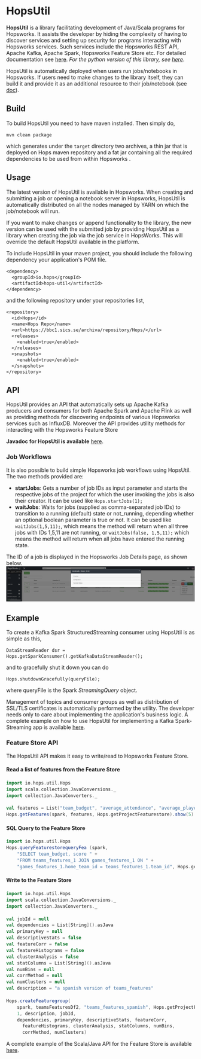 # HopsUtil
**HopsUtil** is a library facilitating development of Java/Scala programs for Hopsworks. It assists the developer by
 hiding the complexity of having to discover services and setting up security for programs interacting with
 Hopsworks services. Such services include the Hopsworks REST API, Apache Kafka, Apache Spark, Hopsworks Feature Store etc. For detailed
 documentation see [here](https://github.com/logicalclocks/hopsworks/). *For the python version of this library, see
 [here](https://github.com/logicalclocks/hops-util-py)*.

HopsUtil is automatically deployed when users run jobs/notebooks in Hopsworks. If users need to make
changes to the library itself, they can build it and provide it as an additional resource to their job/notebook (see
 [doc](https://hops.readthedocs.io/en/latest/user_guide/hopsworks/jupyter.html)).

## Build
To build HopsUtil you need to have maven installed. Then simply do,

```
mvn clean package
```
which generates under the `target` directory two archives, a thin jar that is deployed on Hops maven repository and a
fat jar containing all the required dependencies to be used from within Hopsworks .

## Usage
The latest version of HopsUtil is available in Hopsworks. When creating and submitting a job or opening a notebook server in
Hopsworks, HopsUtil is automatically distributed on all the nodes managed by YARN on which the job/notebook will run.

If you want to make changes or append functionality to the library, the new version can be used with the submitted
job  by providing HopsUtil as a library when creating the job via the job service in HopsWorks. This will override
the  default HopsUtil available in the platform.

To include HopsUtil in your maven project, you should include the following dependency your application's POM file.
```
<dependency>
  <groupId>io.hops</groupId>
  <artifactId>hops-util</artifactId>
</dependency>
```

and the following repository under your repositories list,
```
<repository>
  <id>Hops</id>
  <name>Hops Repo</name>
  <url>https://bbc1.sics.se/archiva/repository/Hops/</url>
  <releases>
    <enabled>true</enabled>
  </releases>
  <snapshots>
    <enabled>true</enabled>
  </snapshots>
</repository>
```

## API
HopsUtil provides an API that automatically sets up Apache Kafka producers and consumers for both Apache Spark and
Apache Flink as well as providing methods for discovering endpoints of various Hopsworks services such as InfluxDB. Moreover the API provides utility methods for interacting with the Hopsworks Feature Store

**Javadoc for HopsUtil is available** [here](http://snurran.sics.se/hops/hops-util-javadoc).

### Job Workflows
It is also possible to build simple Hopsworks job workflows using HopsUtil. The two methods provided are:
* **startJobs**: Gets a number of job IDs as input parameter and starts the respective jobs of the project for which
the user invoking the jobs is also their creator. It can be used like `Hops.startJobs(1);`
* **waitJobs**: Waits for jobs (supplied as comma-separated job IDs) to transition to a running (default) state or
not_running, depending whether an optional boolean parameter is true or not. It can be used like `waitJobs(1,5,11);`,
which means the method will return when all three jobs with IDs 1,5,11 are not running, or `waitJobs(false, 1,5,11);`
 which means the method will return when all jobs have entered the running state.

The ID of a job is displayed in the Hopsworks Job Details page, as shown below.
![Job ID](./src/main/resources/job_id.png)

## Example
To create a Kafka Spark StructuredStreaming consumer using HopsUtil is as simple as this,
```
DataStreamReader dsr = Hops.getSparkConsumer().getKafkaDataStreamReader();
```

and to gracefully shut it down you can do
```
Hops.shutdownGracefully(queryFile);
```
where queryFile is the Spark *StreamingQuery* object.

Management of topics and consumer groups as well as distribution of SSL/TLS certificates is automatically performed
by the utility. The developer needs only to care about implementing the application's business logic. A complete
example on how to use HopsUtil for implementing a Kafka Spark-Streaming app is available
[here](https://github.com/hopshadoop/hops-kafka-examples/blob/master/spark/src/main/java/io/hops/examples/spark/kafka/StructuredStreamingKafka.java).

### Feature Store API

The HopsUtil API makes it easy to write/read to Hopsworks Feature Store.

#### Read a list of features from the Feature Store

``` scala
import io.hops.util.Hops
import scala.collection.JavaConversions._
import collection.JavaConverters._

val features = List("team_budget", "average_attendance", "average_player_age")
Hops.getFeatures(spark, features, Hops.getProjectFeaturestore).show(5)
```

#### SQL Query to the Feature Store

``` scala
import io.hops.util.Hops
Hops.queryFeaturestorequeryFea (spark,
    "SELECT team_budget, score " +
    "FROM teams_features_1 JOIN games_features_1 ON " +
    "games_features_1.home_team_id = teams_features_1.team_id", Hops.getProjectFeaturestore).show()
```

#### Write to the Feature Store

``` scala
import io.hops.util.Hops
import scala.collection.JavaConversions._
import collection.JavaConverters._

val jobId = null
val dependencies = List[String]().asJava
val primaryKey = null
val descriptiveStats = false
val featureCorr = false
val featureHistograms = false
val clusterAnalysis = false
val statColumns = List[String]().asJava
val numBins = null
val corrMethod = null
val numClusters = null
val description = "a spanish version of teams_features"

Hops.createFeaturegroup(
    spark, teamsFeaturesDf2, "teams_features_spanish", Hops.getProjectFeaturestore,
    1, description, jobId,
    dependencies, primaryKey, descriptiveStats, featureCorr,
      featureHistograms, clusterAnalysis, statColumns, numBins,
      corrMethod, numClusters)
```

A complete example of the Scala/Java API for the Feature Store is available [here](https://github.com/Limmen/hops-examples/blob/HOPSWORKS-721/notebooks/featurestore/FeaturestoreTourScala.ipynb).
